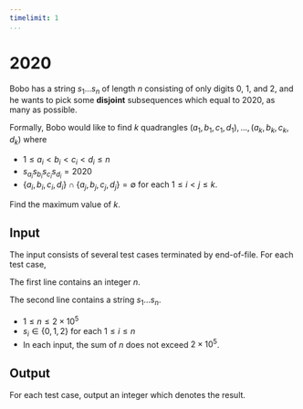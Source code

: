 ```yaml
---
timelimit: 1
...
```


# 2020

Bobo has a string $s_1 \dots s_n$ of length $n$ consisting of only digits $0$, $1$, and $2$, and he wants to pick some **disjoint** subsequences which equal to $2020$, as many as possible.

Formally, Bobo would like to find $k$ quadrangles $(a_1, b_1, c_1, d_1), \dots, (a_k, b_k, c_k, d_k)$ where

* $1 \leq a_i < b_i < c_i < d_i \leq n$
* $s_{a_i} s_{b_i} s_{c_i} s_{d_i} = 2020$
* $\{a_i, b_i, c_i, d_i\} \cap \{a_j, b_j, c_j, d_j\} = \emptyset$ for each $1 \leq i < j \leq k$.

Find the maximum value of $k$.

## Input

The input consists of several test cases terminated by end-of-file. For each test case,

The first line contains an integer $n$.

The second line contains a string $s_1 \dots s_n$.

* $1 \leq n \leq 2 \times 10^5$
* $s_i \in \{0, 1, 2\}$ for each $1 \leq i \leq n$
* In each input, the sum of $n$ does not exceed $2 \times 10^5$.

## Output

For each test case, output an integer which denotes the result.

<!--SAMPLES-->
